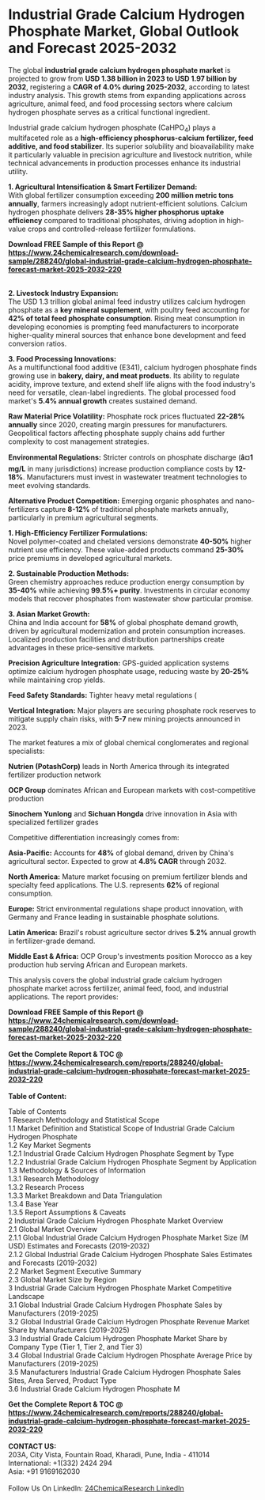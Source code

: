 <h1>Industrial Grade Calcium Hydrogen Phosphate Market, Global Outlook and Forecast 2025-2032</h1><p>The global <strong>industrial grade calcium hydrogen phosphate market</strong> is projected to grow from <strong>USD 1.38 billion in 2023 to USD 1.97 billion by 2032</strong>, registering a <strong>CAGR of 4.0% during 2025-2032</strong>, according to latest industry analysis. This growth stems from expanding applications across agriculture, animal feed, and food processing sectors where calcium hydrogen phosphate serves as a critical functional ingredient.</p><p>Industrial grade calcium hydrogen phosphate (CaHPO<sub>4</sub>) plays a multifaceted role as a <strong>high-efficiency phosphorus-calcium fertilizer, feed additive, and food stabilizer</strong>. Its superior solubility and bioavailability make it particularly valuable in precision agriculture and livestock nutrition, while technical advancements in production processes enhance its industrial utility.</p><p><strong>1. Agricultural Intensification &amp; Smart Fertilizer Demand:</strong><br>
With global fertilizer consumption exceeding <strong>200 million metric tons annually</strong>, farmers increasingly adopt nutrient-efficient solutions. Calcium hydrogen phosphate delivers <strong>28-35% higher phosphorus uptake efficiency</strong> compared to traditional phosphates, driving adoption in high-value crops and controlled-release fertilizer formulations.</p><div><b>Download FREE Sample of this Report @ 
            <a href="https://www.24chemicalresearch.com/download-sample/288240/global-industrial-grade-calcium-hydrogen-phosphate-forecast-market-2025-2032-220">
            https://www.24chemicalresearch.com/download-sample/288240/global-industrial-grade-calcium-hydrogen-phosphate-forecast-market-2025-2032-220</a></b></div><br><p><strong>2. Livestock Industry Expansion:</strong><br>
The USD 1.3 trillion global animal feed industry utilizes calcium hydrogen phosphate as a <strong>key mineral supplement</strong>, with poultry feed accounting for <strong>42% of total feed phosphate consumption</strong>. Rising meat consumption in developing economies is prompting feed manufacturers to incorporate higher-quality mineral sources that enhance bone development and feed conversion ratios.</p><p><strong>3. Food Processing Innovations:</strong><br>
As a multifunctional food additive (E341), calcium hydrogen phosphate finds growing use in <strong>bakery, dairy, and meat products</strong>. Its ability to regulate acidity, improve texture, and extend shelf life aligns with the food industry's need for versatile, clean-label ingredients. The global processed food market's <strong>5.4% annual growth</strong> creates sustained demand.</p><p><strong>Raw Material Price Volatility:</strong> Phosphate rock prices fluctuated <strong>22-28% annually</strong> since 2020, creating margin pressures for manufacturers. Geopolitical factors affecting phosphate supply chains add further complexity to cost management strategies.</p><p><strong>Environmental Regulations:</strong> Stricter controls on phosphate discharge (<strong>â¤1 mg/L</strong> in many jurisdictions) increase production compliance costs by <strong>12-18%</strong>. Manufacturers must invest in wastewater treatment technologies to meet evolving standards.</p><p><strong>Alternative Product Competition:</strong> Emerging organic phosphates and nano-fertilizers capture <strong>8-12%</strong> of traditional phosphate markets annually, particularly in premium agricultural segments.</p><p><strong>1. High-Efficiency Fertilizer Formulations:</strong><br>
Novel polymer-coated and chelated versions demonstrate <strong>40-50%</strong> higher nutrient use efficiency. These value-added products command <strong>25-30%</strong> price premiums in developed agricultural markets.</p><p><strong>2. Sustainable Production Methods:</strong><br>
Green chemistry approaches reduce production energy consumption by <strong>35-40%</strong> while achieving <strong>99.5%+ purity</strong>. Investments in circular economy models that recover phosphates from wastewater show particular promise.</p><p><strong>3. Asian Market Growth:</strong><br>
China and India account for <strong>58%</strong> of global phosphate demand growth, driven by agricultural modernization and protein consumption increases. Localized production facilities and distribution partnerships create advantages in these price-sensitive markets.</p><p><strong>Precision Agriculture Integration:</strong> GPS-guided application systems optimize calcium hydrogen phosphate usage, reducing waste by <strong>20-25%</strong> while maintaining crop yields.</p><p><strong>Feed Safety Standards:</strong> Tighter heavy metal regulations (
</p><p><strong>Vertical Integration:</strong> Major players are securing phosphate rock reserves to mitigate supply chain risks, with <strong>5-7</strong> new mining projects announced in 2023.</p><p>The market features a mix of global chemical conglomerates and regional specialists:</p><p><strong>Nutrien (PotashCorp)</strong> leads in North America through its integrated fertilizer production network</p><p><strong>OCP Group</strong> dominates African and European markets with cost-competitive production</p><p><strong>Sinochem Yunlong</strong> and <strong>Sichuan Hongda</strong> drive innovation in Asia with specialized fertilizer grades</p><p>Competitive differentiation increasingly comes from:</p><p><strong>Asia-Pacific:</strong> Accounts for <strong>48%</strong> of global demand, driven by China's agricultural sector. Expected to grow at <strong>4.8% CAGR</strong> through 2032.</p><p><strong>North America:</strong> Mature market focusing on premium fertilizer blends and specialty feed applications. The U.S. represents <strong>62%</strong> of regional consumption.</p><p><strong>Europe:</strong> Strict environmental regulations shape product innovation, with Germany and France leading in sustainable phosphate solutions.</p><p><strong>Latin America:</strong> Brazil's robust agriculture sector drives <strong>5.2%</strong> annual growth in fertilizer-grade demand.</p><p><strong>Middle East &amp; Africa:</strong> OCP Group's investments position Morocco as a key production hub serving African and European markets.</p><p>This analysis covers the global industrial grade calcium hydrogen phosphate market across fertilizer, animal feed, food, and industrial applications. The report provides:</p><div><b>Download FREE Sample of this Report @ 
            <a href="https://www.24chemicalresearch.com/download-sample/288240/global-industrial-grade-calcium-hydrogen-phosphate-forecast-market-2025-2032-220">
            https://www.24chemicalresearch.com/download-sample/288240/global-industrial-grade-calcium-hydrogen-phosphate-forecast-market-2025-2032-220</a></b></div><br><div><b>Get the Complete Report & TOC @ 
            <a href="https://www.24chemicalresearch.com/reports/288240/global-industrial-grade-calcium-hydrogen-phosphate-forecast-market-2025-2032-220">
            https://www.24chemicalresearch.com/reports/288240/global-industrial-grade-calcium-hydrogen-phosphate-forecast-market-2025-2032-220</a></b></div><br>
            <b>Table of Content:</b><p>Table of Contents<br />
1 Research Methodology and Statistical Scope<br />
1.1 Market Definition and Statistical Scope of Industrial Grade Calcium Hydrogen Phosphate<br />
1.2 Key Market Segments<br />
1.2.1 Industrial Grade Calcium Hydrogen Phosphate Segment by Type<br />
1.2.2 Industrial Grade Calcium Hydrogen Phosphate Segment by Application<br />
1.3 Methodology & Sources of Information<br />
1.3.1 Research Methodology<br />
1.3.2 Research Process<br />
1.3.3 Market Breakdown and Data Triangulation<br />
1.3.4 Base Year<br />
1.3.5 Report Assumptions & Caveats<br />
2 Industrial Grade Calcium Hydrogen Phosphate Market Overview<br />
2.1 Global Market Overview<br />
2.1.1 Global Industrial Grade Calcium Hydrogen Phosphate Market Size (M USD) Estimates and Forecasts (2019-2032)<br />
2.1.2 Global Industrial Grade Calcium Hydrogen Phosphate Sales Estimates and Forecasts (2019-2032)<br />
2.2 Market Segment Executive Summary<br />
2.3 Global Market Size by Region<br />
3 Industrial Grade Calcium Hydrogen Phosphate Market Competitive Landscape<br />
3.1 Global Industrial Grade Calcium Hydrogen Phosphate Sales by Manufacturers (2019-2025)<br />
3.2 Global Industrial Grade Calcium Hydrogen Phosphate Revenue Market Share by Manufacturers (2019-2025)<br />
3.3 Industrial Grade Calcium Hydrogen Phosphate Market Share by Company Type (Tier 1, Tier 2, and Tier 3)<br />
3.4 Global Industrial Grade Calcium Hydrogen Phosphate Average Price by Manufacturers (2019-2025)<br />
3.5 Manufacturers Industrial Grade Calcium Hydrogen Phosphate Sales Sites, Area Served, Product Type<br />
3.6 Industrial Grade Calcium Hydrogen Phosphate M</p><div><b>Get the Complete Report & TOC @ 
            <a href="https://www.24chemicalresearch.com/reports/288240/global-industrial-grade-calcium-hydrogen-phosphate-forecast-market-2025-2032-220">
            https://www.24chemicalresearch.com/reports/288240/global-industrial-grade-calcium-hydrogen-phosphate-forecast-market-2025-2032-220</a></b></div><br><b>CONTACT US:</b><br>
            203A, City Vista, Fountain Road, Kharadi, Pune, India - 411014<br>
            International: +1(332) 2424 294<br>
            Asia: +91 9169162030 <br><br>
            Follow Us On LinkedIn: <a href="https://www.linkedin.com/company/24chemicalresearch/">24ChemicalResearch LinkedIn</a>